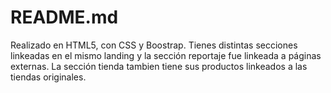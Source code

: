 # README.md

Realizado en HTML5, con CSS y Boostrap.
Tienes distintas secciones linkeadas en el mismo landing y la sección reportaje fue linkeada a páginas externas.
La sección tienda tambien tiene sus productos linkeados a las tiendas originales.
